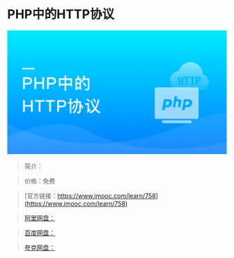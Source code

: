 # PHP中的HTTP协议

![img](../../assets/5fe442f700011f8005400304.jpg)

> 简介：

> 价格：免费

> [官方链接：https://www.imooc.com/learn/758](https://www.imooc.com/learn/758)

> [阿里网盘：]()

> [百度网盘：]()

> [夸克网盘：]()
